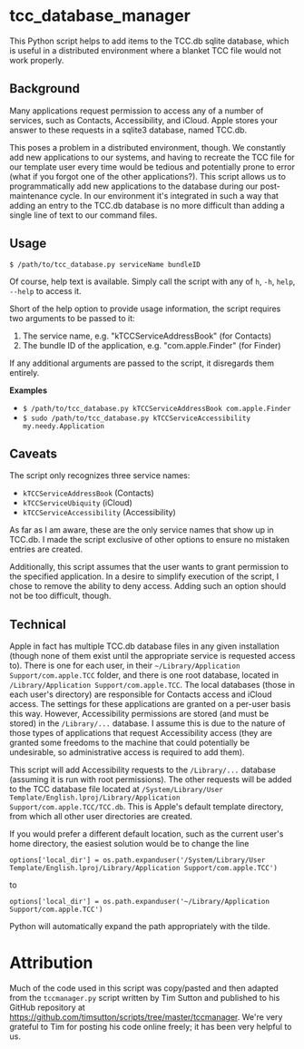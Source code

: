 tcc_database_manager
====================

This Python script helps to add items to the TCC.db sqlite database, which is useful in a distributed environment where a blanket TCC file would not work properly.

Background
----------

Many applications request permission to access any of a number of services, such as Contacts, Accessibility, and iCloud.  Apple stores your answer to these requests in a sqlite3 database, named TCC.db.

This poses a problem in a distributed environment, though.  We constantly add new applications to our systems, and having to recreate the TCC file for our template user every time would be tedious and potentially prone to error (what if you forgot one of the other applications?).  This script allows us to programmatically add new applications to the database during our post-maintenance cycle.  In our environment it's integrated in such a way that adding an entry to the TCC.db database is no more difficult than adding a single line of text to our command files.

Usage
-----

`$ /path/to/tcc_database.py serviceName bundleID`

Of course, help text is available.  Simply call the script with any of `h`, `-h`, `help`, `--help` to access it.

Short of the help option to provide usage information, the script requires two arguments to be passed to it:

1. The service name, e.g. "kTCCServiceAddressBook" (for Contacts)
2. The bundle ID of the application, e.g. "com.apple.Finder" (for Finder)

If any additional arguments are passed to the script, it disregards them entirely.

**Examples**

* `$ /path/to/tcc_database.py kTCCServiceAddressBook com.apple.Finder`
* `$ sudo /path/to/tcc_database.py kTCCServiceAccessibility my.needy.Application`

Caveats
-------

The script only recognizes three service names:

* `kTCCServiceAddressBook` (Contacts)
* `kTCCServiceUbiquity` (iCloud)
* `kTCCServiceAccessibility` (Accessibility)

As far as I am aware, these are the only service names that show up in TCC.db.  I made the script exclusive of other options to ensure no mistaken entries are created.

Additionally, this script assumes that the user wants to grant permission to the specified application.  In a desire to simplify execution of the script, I chose to remove the ability to deny access.  Adding such an option should not be too difficult, though.

Technical
---------

Apple in fact has multiple TCC.db database files in any given installation (though none of them exist until the appropriate service is requested access to).  There is one for each user, in their `~/Library/Application Support/com.apple.TCC` folder, and there is one root database, located in `/Library/Application Support/com.apple.TCC`.  The local databases (those in each user's directory) are responsible for Contacts access and iCloud access.  The settings for these applications are granted on a per-user basis this way.  However, Accessibility permissions are stored (and must be stored) in the `/Library/...` database.  I assume this is due to the nature of those types of applications that request Accessibility access (they are granted some freedoms to the machine that could potentially be undesirable, so administrative access is required to add them).

This script will add Accessibility requests to the `/Library/...` database (assuming it is run with root permissions).  The other requests will be added to the TCC database file located at `/System/Library/User Template/English.lproj/Library/Application Support/com.apple.TCC/TCC.db`.  This is Apple's default template directory, from which all other user directories are created.

If you would prefer a different default location, such as the current user's home directory, the easiest solution would be to change the line

`options['local_dir'] = os.path.expanduser('/System/Library/User Template/English.lproj/Library/Application Support/com.apple.TCC')`

to

`options['local_dir'] = os.path.expanduser('~/Library/Application Support/com.apple.TCC')`

Python will automatically expand the path appropriately with the tilde.

Attribution
===========
Much of the code used in this script was copy/pasted and then adapted from the `tccmanager.py` script written by Tim Sutton and published to his GitHub repository at https://github.com/timsutton/scripts/tree/master/tccmanager.  We're very grateful to Tim for posting his code online freely; it has been very helpful to us.
